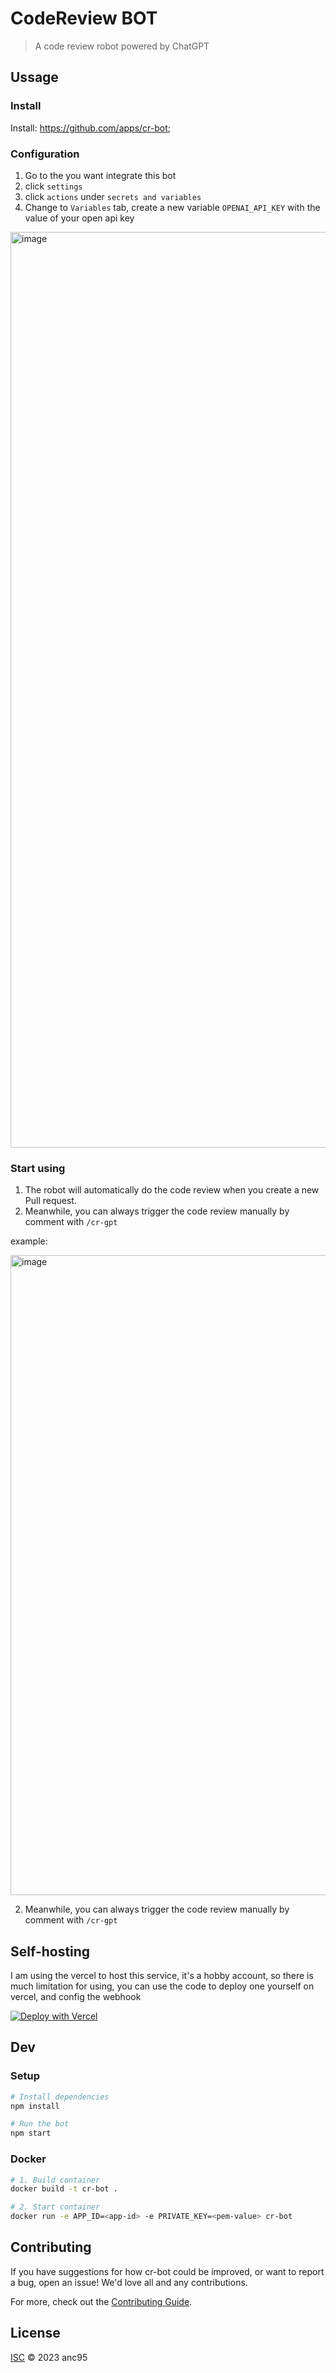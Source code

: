 # CodeReview BOT

> A code review robot powered by ChatGPT

## Ussage

### Install

Install: https://github.com/apps/cr-bot;

### Configuration

1. Go to the <repo> you want integrate this bot
2. click `settings`
3. click `actions` under `secrets and variables`
4. Change to `Variables` tab, create a new variable `OPENAI_API_KEY` with the value of your open api key
<img width="1465" alt="image" src="https://user-images.githubusercontent.com/13167934/218533628-3974b70f-c423-44b0-b096-d1ec2ace85ea.png">

### Start using

1. The robot will automatically do the code review when you create a new Pull request.
2. Meanwhile, you can always trigger the code review manually by comment with `/cr-gpt`

example:

<img width="1024" alt="image" src="https://user-images.githubusercontent.com/13167934/218536087-9c951161-88ca-42b4-8cef-0cc1cd62eff2.png">

2. Meanwhile, you can always trigger the code review manually by comment with `/cr-gpt`

## Self-hosting
I am using the vercel to host this service, it's a hobby account, so there is much limitation for using, you can use the code to deploy one yourself on vercel, and config the webhook

[![Deploy with Vercel](https://vercel.com/button)](https://vercel.com/new/clone?repository-url=https://github.com/anc95/ChatGPT-CodeReview)

## Dev

### Setup

```sh
# Install dependencies
npm install

# Run the bot
npm start
```

### Docker

```sh
# 1. Build container
docker build -t cr-bot .

# 2. Start container
docker run -e APP_ID=<app-id> -e PRIVATE_KEY=<pem-value> cr-bot
```

## Contributing

If you have suggestions for how cr-bot could be improved, or want to report a bug, open an issue! We'd love all and any contributions.

For more, check out the [Contributing Guide](CONTRIBUTING.md).

## License

[ISC](LICENSE) © 2023 anc95
